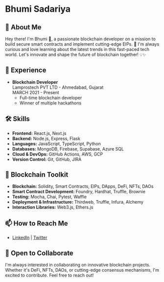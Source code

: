 # Bhumi Sadariya

## 👋 About Me
Hey there! I'm Bhumi 🌟, a passionate blockchain developer on a mission to build secure smart contracts and implement cutting-edge EIPs. 🚀 I'm always curious and love learning about the latest trends in this fast-paced tech world. Let's innovate and shape the future of blockchain together! 💡✨

## 💼 Experience
- **Blockchain Developer**  
  Lamprostech PVT LTD - Ahmedabad, Gujarat  
  MARCH 2021 - Present  
  - Full-time blockchain developer
  - Winner of multiple hackathons

## 🛠️ Skills
- **Frontend:** React.js, Next.js
- **Backend:** Node.js, Express, Flask
- **Languages:** JavaScript, TypeScript, Python
- **Databases:** MongoDB, Firebase, Supabase, Azure SQL
- **Cloud & DevOps:** GitHub Actions, AWS, GCP
- **Version Control:** Git, GitHub, JIRA

## 💼 Blockchain Toolkit
- **Blockchain:** Solidity, Smart Contracts, EIPs, DApps, DeFi, NFTs, DAOs
- **Smart Contract Development:** Foundry, Hardhat, Truffle, Brownie
- **Testing:** Mocha, Chai, Pytest, Waffle
- **Deployment & Infrastructure:** Thirdweb, Truffle, Infura, Alchemy
- **Interaction Libraries:** Web3.js, Ethers.js

## 📫 How to Reach Me
- [LinkedIn](https://www.linkedin.com/in/bhumi-sadariya-52588a189/) | [Twitter](https://x.com/BhumiSadariya)

## 🤝 Open to Collaborate
I'm always interested in collaborating on innovative blockchain projects. Whether it's DeFi, NFTs, DAOs, or cutting-edge consensus mechanisms, I'm excited to contribute. Feel free to reach out!
